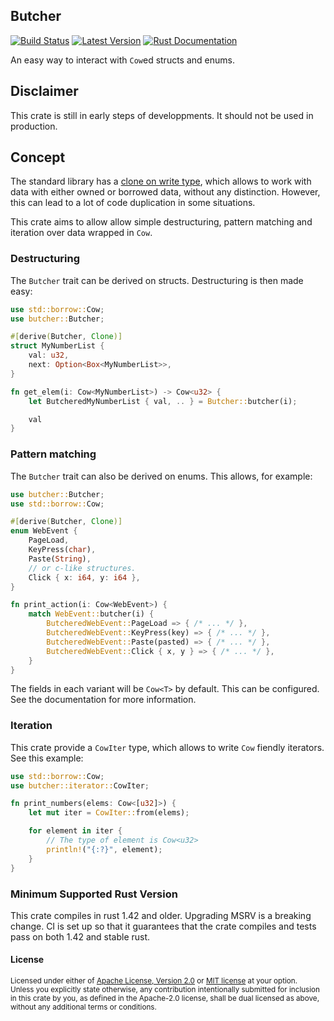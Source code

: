 ## Butcher

[![Build Status][actions-badge]][actions-url]
[![Latest Version][version-badge]][version-url]
[![Rust Documentation][docs-badge]][docs-url]

[actions-badge]: https://github.com/scileo/butcher/workflows/Continuous%20integration/badge.svg
[actions-url]: https://github.com/scileo/butcher/actions?query=workflow%3A%22Continuous+integration%22
[version-badge]: https://img.shields.io/crates/v/butcher.svg
[version-url]: https://crates.io/crates/butcher
[docs-badge]: https://img.shields.io/badge/docs-latest-blue.svg
[docs-url]: https://docs.rs/butcher

An easy way to interact with `Cow`ed structs and enums.

## Disclaimer

This crate is still in early steps of developpments. It should not be used in
production.

## Concept

The standard library has a [clone on write type][cow], which allows to work
with data with either owned or borrowed data, without any distinction. However,
this can lead to a lot of code duplication in some situations.

[cow]: https://doc.rust-lang.org/std/borrow/enum.Cow.html

This crate aims to allow allow simple destructuring, pattern matching and
iteration over data wrapped in `Cow`.

### Destructuring

The `Butcher` trait can be derived on structs. Destructuring is then made easy:

```rust
use std::borrow::Cow;
use butcher::Butcher;

#[derive(Butcher, Clone)]
struct MyNumberList {
    val: u32,
    next: Option<Box<MyNumberList>>,
}

fn get_elem(i: Cow<MyNumberList>) -> Cow<u32> {
    let ButcheredMyNumberList { val, .. } = Butcher::butcher(i);

    val
}
```

### Pattern matching

The `Butcher` trait can also be derived on enums. This allows, for example:

```rust
use butcher::Butcher;
use std::borrow::Cow;

#[derive(Butcher, Clone)]
enum WebEvent {
    PageLoad,
    KeyPress(char),
    Paste(String),
    // or c-like structures.
    Click { x: i64, y: i64 },
}

fn print_action(i: Cow<WebEvent>) {
    match WebEvent::butcher(i) {
        ButcheredWebEvent::PageLoad => { /* ... */ },
        ButcheredWebEvent::KeyPress(key) => { /* ... */ },
        ButcheredWebEvent::Paste(pasted) => { /* ... */ },
        ButcheredWebEvent::Click { x, y } => { /* ... */ },
    }
}
```

The fields in each variant will be `Cow<T>` by default. This can be configured.
See the documentation for more information.


### Iteration

This crate provide a `CowIter` type, which allows to write `Cow` fiendly
iterators. See this example:

```rust
use std::borrow::Cow;
use butcher::iterator::CowIter;

fn print_numbers(elems: Cow<[u32]>) {
    let mut iter = CowIter::from(elems);

    for element in iter {
        // The type of element is Cow<u32>
        println!("{:?}", element);
    }
}
```

### Minimum Supported Rust Version

This crate compiles in rust 1.42 and older. Upgrading MSRV is a breaking change.
CI is set up so that it guarantees that the crate compiles and tests pass on
both 1.42 and stable rust.

#### License

<sup>
Licensed under either of <a href="LICENSE-APACHE">Apache License, Version
2.0</a> or <a href="LICENSE-MIT">MIT license</a> at your option.
</sup>

<br>

<sub>
Unless you explicitly state otherwise, any contribution intentionally submitted
for inclusion in this crate by you, as defined in the Apache-2.0 license, shall
be dual licensed as above, without any additional terms or conditions.
</sub>


